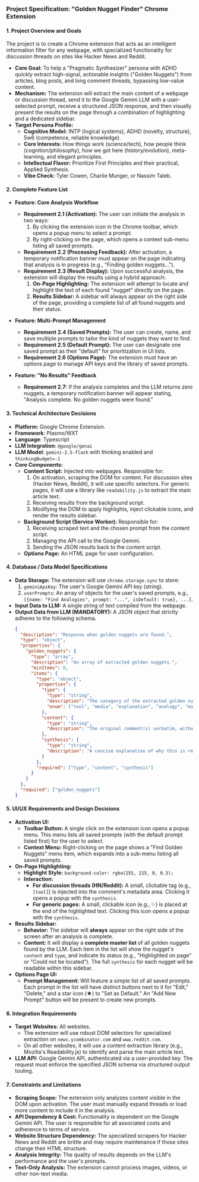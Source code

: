 ### **Project Specification: "Golden Nugget Finder" Chrome Extension**

#### **1. Project Overview and Goals**

The project is to create a Chrome extension that acts as an intelligent information filter for any webpage, with specialized functionality for discussion threads on sites like Hacker News and Reddit.

*   **Core Goal:** To help a "Pragmatic Synthesizer" persona with ADHD quickly extract high-signal, actionable insights ("Golden Nuggets") from articles, blog posts, and long comment threads, bypassing low-value content.
*   **Mechanism:** The extension will extract the main content of a webpage or discussion thread, send it to the Google Gemini LLM with a user-selected prompt, receive a structured JSON response, and then visually present the results on the page through a combination of highlighting and a dedicated sidebar.
*   **Target Persona Profile:**
    *   **Cognitive Model:** INTP (logical systems), ADHD (novelty, structure), 5w6 (competence, reliable knowledge).
    *   **Core Interests:** How things work (science/tech), how people think (cognition/philosophy), how we got here (history/evolution), meta-learning, and elegant principles.
    *   **Intellectual Flavor:** Prioritize First Principles and their practical, Applied Synthesis.
    *   **Vibe Check:** Tyler Cowen, Charlie Munger, or Nassim Taleb.

#### **2. Complete Feature List**

*   **Feature: Core Analysis Workflow**
    *   **Requirement 2.1 (Activation):** The user can initiate the analysis in two ways:
        1.  By clicking the extension icon in the Chrome toolbar, which opens a popup menu to select a prompt.
        2.  By right-clicking on the page, which opens a context sub-menu listing all saved prompts.
    *   **Requirement 2.2 (Processing Feedback):** After activation, a temporary notification banner must appear on the page indicating that analysis is in progress (e.g., "Finding golden nuggets...").
    *   **Requirement 2.3 (Result Display):** Upon successful analysis, the extension will display the results using a hybrid approach:
        1.  **On-Page Highlighting:** The extension will attempt to locate and highlight the text of each found "nugget" directly on the page.
        2.  **Results Sidebar:** A sidebar will always appear on the right side of the page, providing a complete list of all found nuggets and their status.

*   **Feature: Multi-Prompt Management**
    *   **Requirement 2.4 (Saved Prompts):** The user can create, name, and save multiple prompts to tailor the kind of nuggets they want to find.
    *   **Requirement 2.5 (Default Prompt):** The user can designate one saved prompt as their "default" for prioritization in UI lists.
    *   **Requirement 2.6 (Options Page):** The extension must have an options page to manage API keys and the library of saved prompts.

*   **Feature: "No Results" Feedback**
    *   **Requirement 2.7:** If the analysis completes and the LLM returns zero nuggets, a temporary notification banner will appear stating, "Analysis complete. No golden nuggets were found."

#### **3. Technical Architecture Decisions**

*   **Platform:** Google Chrome Extension.
*   **Framework**: Plasmo/WXT
*   **Language**: Typescript
*   **LLM Integration**: `@google/genai`
*   **LLM Model**: `gemini-2.5-flash` with thinking enabled and `thinkingBudget=-1`
*   **Core Components:**
    *   **Content Script:** Injected into webpages. Responsible for:
        1.  On activation, scraping the DOM for content. For discussion sites (Hacker News, Reddit), it will use specific selectors. For generic pages, it will use a library like `readability.js` to extract the main article text.
        2.  Receiving results from the background script.
        3.  Modifying the DOM to apply highlights, inject clickable icons, and render the results sidebar.
    *   **Background Script (Service Worker):** Responsible for:
        1.  Receiving scraped text and the chosen prompt from the content script.
        2.  Managing the API call to the Google Gemini.
        3.  Sending the JSON results back to the content script.
    *   **Options Page:** An HTML page for user configuration.

#### **4. Database / Data Model Specifications**

*   **Data Storage:** The extension will use `chrome.storage.sync` to store:
    1.  `geminiApiKey`: The user's Google Gemini API key (string).
    2.  `userPrompts`: An array of objects for the user's saved prompts, e.g., `[{name: "Find Analogies", prompt: "...", isDefault: true}, ...]`.
*   **Input Data to LLM:** A single string of text compiled from the webpage.
*   **Output Data from LLM (MANDATORY):** A JSON object that strictly adheres to the following schema.
    ```json
    {
      "description": "Response when golden nuggets are found.",
      "type": "object",
      "properties": {
        "golden_nuggets": {
          "type": "array",
          "description": "An array of extracted golden nuggets.",
          "minItems": 0,
          "items": {
            "type": "object",
            "properties": {
              "type": {
                "type": "string",
                "description": "The category of the extracted golden nugget.",
                "enum": ["tool", "media", "explanation", "analogy", "model"]
              },
              "content": {
                "type": "string",
                "description": "The original comment(s) verbatim, without any changes to wording or symbols."
              },
              "synthesis": {
                "type": "string",
                "description": "A concise explanation of why this is relevant to the persona, connecting it to their core interests or cognitive profile."
              }
            },
            "required": ["type", "content", "synthesis"]
          }
        }
      },
      "required": ["golden_nuggets"]
    }
    ```

#### **5. UI/UX Requirements and Design Decisions**

*   **Activation UI:**
    *   **Toolbar Button:** A single click on the extension icon opens a popup menu. This menu lists all saved prompts (with the default prompt listed first) for the user to select.
    *   **Context Menu:** Right-clicking on the page shows a "Find Golden Nuggets" menu item, which expands into a sub-menu listing all saved prompts.
*   **On-Page Highlighting:**
    *   **Highlight Style:** `background-color: rgba(255, 215, 0, 0.3);`
    *   **Interaction:**
        *   **For discussion threads (HN/Reddit):** A small, clickable tag (e.g., `[tool]`) is injected into the comment's metadata area. Clicking it opens a popup with the `synthesis`.
        *   **For generic pages:** A small, clickable icon (e.g., ✨) is placed at the end of the highlighted text. Clicking this icon opens a popup with the `synthesis`.
*   **Results Sidebar:**
    *   **Behavior:** The sidebar will **always** appear on the right side of the screen after an analysis is complete.
    *   **Content:** It will display a **complete master list** of all golden nuggets found by the LLM. Each item in the list will show the nugget's `content` and `type`, and indicate its status (e.g., "Highlighted on page" or "Could not be located"). The full `synthesis` for each nugget will be readable within this sidebar.
*   **Options Page UI:**
    *   **Prompt Management:** Will feature a simple list of all saved prompts. Each prompt in the list will have distinct buttons next to it for "Edit," "Delete," and a star icon (★) to "Set as Default." An "Add New Prompt" button will be present to create new prompts.

#### **6. Integration Requirements**

*   **Target Websites:** All websites.
    *   The extension will use robust DOM selectors for specialized extraction on `news.ycombinator.com` and `www.reddit.com`.
    *   On all other websites, it will use a content extraction library (e.g., Mozilla's Readability.js) to identify and parse the main article text.
*   **LLM API:** Google Gemini API, authenticated via a user-provided key. The request must enforce the specified JSON schema via structured output tooling.

#### **7. Constraints and Limitations**

*   **Scraping Scope:** The extension only analyzes content visible in the DOM upon activation. The user must manually expand threads or load more content to include it in the analysis.
*   **API Dependency & Cost:** Functionality is dependent on the Google Gemini API. The user is responsible for all associated costs and adherence to terms of service.
*   **Website Structure Dependency:** The specialized scrapers for Hacker News and Reddit are brittle and may require maintenance if those sites change their HTML structure.
*   **Analysis Integrity:** The quality of results depends on the LLM's performance and the user's prompts.
*   **Text-Only Analysis:** The extension cannot process images, videos, or other non-text media.